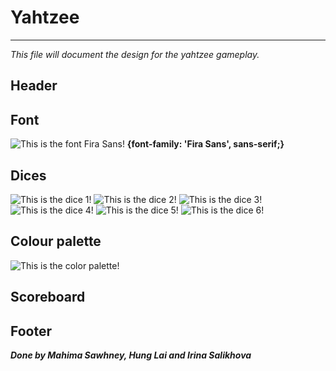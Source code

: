 # Yahtzee
<hr/>

*This file will document the design for the yahtzee gameplay.*

## Header


## Font
![This is the font Fira Sans!](assets/fira_sans.png)
**{font-family: 'Fira Sans', sans-serif;}**


## Dices
![This is the dice 1!](assets/dice-1.png)
![This is the dice 2!](assets/dice-2.png)
![This is the dice 3!](assets/dice-3.png)
![This is the dice 4!](assets/dice-4.png)
![This is the dice 5!](assets/dice-5.png)
![This is the dice 6!](assets/dice-6.png)

## Colour palette
![This is the color palette!](assets/yatzy_colour_palette.png)

## Scoreboard


## Footer

***Done by Mahima Sawhney, Hung Lai and Irina Salikhova***
